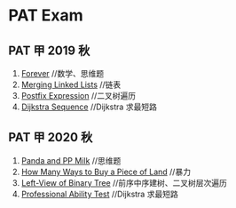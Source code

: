 # PAT Exam
## PAT 甲 2019 秋
1. [Forever](https://pintia.cn/problem-sets/1170733800028712960/problems/1170733863463366656) //数学、思维题
1. [Merging Linked Lists](https://pintia.cn/problem-sets/1170733800028712960/problems/1170733863463366657) //链表
1. [Postfix Expression](https://pintia.cn/problem-sets/1170733800028712960/problems/1170733863463366658) //二叉树遍历
1. [Dijkstra Sequence](https://pintia.cn/problem-sets/1170733800028712960/problems/1170733863463366659) //Dijkstra 求最短路

## PAT 甲 2020 秋
1. [Panda and PP Milk](https://pintia.cn/problem-sets/1302814386427613184/problems/1302814455281307648) //思维题
1. [How Many Ways to Buy a Piece of Land](https://pintia.cn/problem-sets/1302814386427613184/problems/1302814455281307649) //暴力
1. [Left-View of Binary Tree](https://pintia.cn/problem-sets/1302814386427613184/problems/1302814455281307650) //前序中序建树、二叉树层次遍历
1. [Professional Ability Test](https://pintia.cn/problem-sets/1302814386427613184/problems/1302814455281307651) //Dijkstra 求最短路
